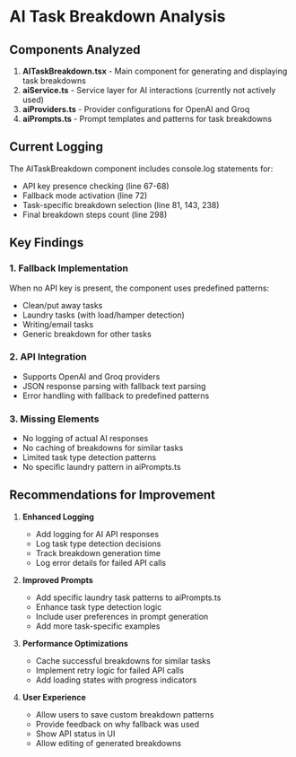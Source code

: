 # AI Task Breakdown Analysis

## Components Analyzed
1. **AITaskBreakdown.tsx** - Main component for generating and displaying task breakdowns
2. **aiService.ts** - Service layer for AI interactions (currently not actively used)
3. **aiProviders.ts** - Provider configurations for OpenAI and Groq
4. **aiPrompts.ts** - Prompt templates and patterns for task breakdowns

## Current Logging
The AITaskBreakdown component includes console.log statements for:
- API key presence checking (line 67-68)
- Fallback mode activation (line 72)
- Task-specific breakdown selection (line 81, 143, 238)
- Final breakdown steps count (line 298)

## Key Findings

### 1. Fallback Implementation
When no API key is present, the component uses predefined patterns:
- Clean/put away tasks
- Laundry tasks (with load/hamper detection)
- Writing/email tasks
- Generic breakdown for other tasks

### 2. API Integration
- Supports OpenAI and Groq providers
- JSON response parsing with fallback text parsing
- Error handling with fallback to predefined patterns

### 3. Missing Elements
- No logging of actual AI responses
- No caching of breakdowns for similar tasks
- Limited task type detection patterns
- No specific laundry pattern in aiPrompts.ts

## Recommendations for Improvement

1. **Enhanced Logging**
   - Add logging for AI API responses
   - Log task type detection decisions
   - Track breakdown generation time
   - Log error details for failed API calls

2. **Improved Prompts**
   - Add specific laundry task patterns to aiPrompts.ts
   - Enhance task type detection logic
   - Include user preferences in prompt generation
   - Add more task-specific examples

3. **Performance Optimizations**
   - Cache successful breakdowns for similar tasks
   - Implement retry logic for failed API calls
   - Add loading states with progress indicators

4. **User Experience**
   - Allow users to save custom breakdown patterns
   - Provide feedback on why fallback was used
   - Show API status in UI
   - Allow editing of generated breakdowns